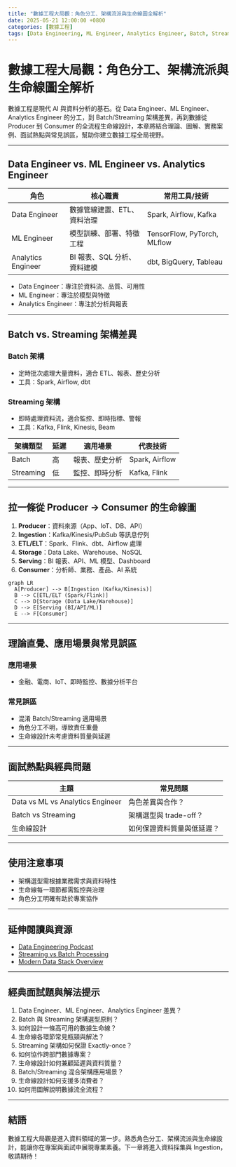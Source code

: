 ```yaml
---
title: "數據工程大局觀：角色分工、架構流派與生命線圖全解析"
date: 2025-05-21 12:00:00 +0800
categories: [數據工程]
tags: [Data Engineering, ML Engineer, Analytics Engineer, Batch, Streaming, Data Pipeline, Producer, Consumer]
---
```


# 數據工程大局觀：角色分工、架構流派與生命線圖全解析

數據工程是現代 AI 與資料分析的基石。從 Data Engineer、ML Engineer、Analytics Engineer 的分工，到 Batch/Streaming 架構差異，再到數據從 Producer 到 Consumer 的全流程生命線設計，本章將結合理論、圖解、實務案例、面試熱點與常見誤區，幫助你建立數據工程全局視野。

---

## Data Engineer vs. ML Engineer vs. Analytics Engineer

| 角色                | 核心職責                           | 常用工具/技術           |
|---------------------|------------------------------------|-------------------------|
| Data Engineer       | 數據管線建置、ETL、資料治理        | Spark, Airflow, Kafka   |
| ML Engineer         | 模型訓練、部署、特徵工程           | TensorFlow, PyTorch, MLflow |
| Analytics Engineer  | BI 報表、SQL 分析、資料建模        | dbt, BigQuery, Tableau  |

- Data Engineer：專注於資料流、品質、可用性
- ML Engineer：專注於模型與特徵
- Analytics Engineer：專注於分析與報表

---

## Batch vs. Streaming 架構差異

### Batch 架構

- 定時批次處理大量資料，適合 ETL、報表、歷史分析
- 工具：Spark, Airflow, dbt

### Streaming 架構

- 即時處理資料流，適合監控、即時指標、警報
- 工具：Kafka, Flink, Kinesis, Beam

| 架構類型 | 延遲 | 適用場景 | 代表技術 |
|----------|------|----------|----------|
| Batch    | 高   | 報表、歷史分析 | Spark, Airflow |
| Streaming| 低   | 監控、即時分析 | Kafka, Flink   |

---

## 拉一條從 Producer → Consumer 的生命線圖

1. **Producer**：資料來源（App、IoT、DB、API）
2. **Ingestion**：Kafka/Kinesis/PubSub 等訊息佇列
3. **ETL/ELT**：Spark、Flink、dbt、Airflow 處理
4. **Storage**：Data Lake、Warehouse、NoSQL
5. **Serving**：BI 報表、API、ML 模型、Dashboard
6. **Consumer**：分析師、業務、產品、AI 系統

```mermaid
graph LR
  A[Producer] --> B[Ingestion (Kafka/Kinesis)]
  B --> C[ETL/ELT (Spark/Flink)]
  C --> D[Storage (Data Lake/Warehouse)]
  D --> E[Serving (BI/API/ML)]
  E --> F[Consumer]
```

---

## 理論直覺、應用場景與常見誤區

### 應用場景

- 金融、電商、IoT、即時監控、數據分析平台

### 常見誤區

- 混淆 Batch/Streaming 適用場景
- 角色分工不明，導致責任重疊
- 生命線設計未考慮資料質量與延遲

---

## 面試熱點與經典問題

| 主題         | 常見問題 |
|--------------|----------|
| Data vs ML vs Analytics Engineer | 角色差異與合作？ |
| Batch vs Streaming | 架構選型與 trade-off？ |
| 生命線設計   | 如何保證資料質量與低延遲？ |

---

## 使用注意事項

* 架構選型需根據業務需求與資料特性
* 生命線每一環節都需監控與治理
* 角色分工明確有助於專案協作

---

## 延伸閱讀與資源

* [Data Engineering Podcast](https://www.dataengineeringpodcast.com/)
* [Streaming vs Batch Processing](https://www.confluent.io/blog/batch-vs-real-time-data-processing/)
* [Modern Data Stack Overview](https://www.fivetran.com/blog/modern-data-stack)

---

## 經典面試題與解法提示

1. Data Engineer、ML Engineer、Analytics Engineer 差異？
2. Batch 與 Streaming 架構選型原則？
3. 如何設計一條高可用的數據生命線？
4. 生命線各環節常見瓶頸與解法？
5. Streaming 架構如何保證 Exactly-once？
6. 如何協作跨部門數據專案？
7. 生命線設計如何兼顧延遲與資料質量？
8. Batch/Streaming 混合架構應用場景？
9. 生命線設計如何支援多消費者？
10. 如何用圖解說明數據流全流程？

---

## 結語

數據工程大局觀是進入資料領域的第一步。熟悉角色分工、架構流派與生命線設計，能讓你在專案與面試中展現專業素養。下一章將進入資料採集與 Ingestion，敬請期待！
